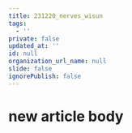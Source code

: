 ```yaml
---
title: 231220_nerves_wisun
tags:
  - ''
private: false
updated_at: ''
id: null
organization_url_name: null
slide: false
ignorePublish: false
---
```

# new article body
